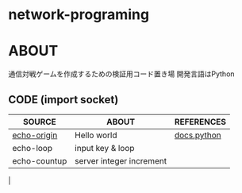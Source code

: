 # network-programing

# ABOUT
通信対戦ゲームを作成するための検証用コード置き場
開発言語はPython

## CODE (import socket)
|SOURCE|ABOUT|REFERENCES|
----|----|----
|[echo-origin](socket/echo-origin)|Hello world|[docs.python](https://docs.python.org/ja/3/library/socket.html#example)
|echo-loop|input key & loop||
|echo-countup|server integer increment||
|

